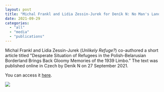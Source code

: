 ```yaml
---
layout: post
title: "Michal Frankl and Lidia Zessin-Jurek for Deník N: No Man's Land and Refugees on the Polish-Belarusian Border"
date: 2021-09-29
categories: 
  - "all"
  - "media"
  - "publications"
---
```


Michal Frankl and Lidia Zessin-Jurek (_Unlikely Refuge?_) co-authored a short article titled "Desperate Situation of Refugees in the Polish-Belarusian Borderland Brings Back Gloomy Memories of the 1939 Limbo." The text was published online in Czech by Deník N on 27 September 2021.

You can access it [here](https://denikn.cz/711954/zoufala-situace-uprchliku-na-polsko-beloruskem-pomezi-vyvolava-tisnive-vzpominky-na-predpekli-v-roce-1939/).

![](../../../../assets/images/DenikN.png)
